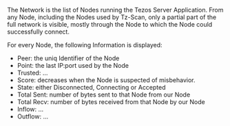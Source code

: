 The Network is the list of Nodes running the Tezos Server
Application. From any Node, including the Nodes used by Tz-Scan, only
a partial part of the full network is visible, mostly through the Node
to which the Node could successfully connect.

For every Node, the following Information is displayed:
* Peer: the uniq Identifier of the Node
* Point: the last IP:port used by the Node
* Trusted: ...
* Score: decreases when the Node is suspected of misbehavior.
* State: either Disconnected, Connecting or Accepted
* Total Sent: number of bytes sent to that Node from our Node
* Total Recv: number of bytes received from that Node by our Node
* Inflow: ...
* Outflow: ...
